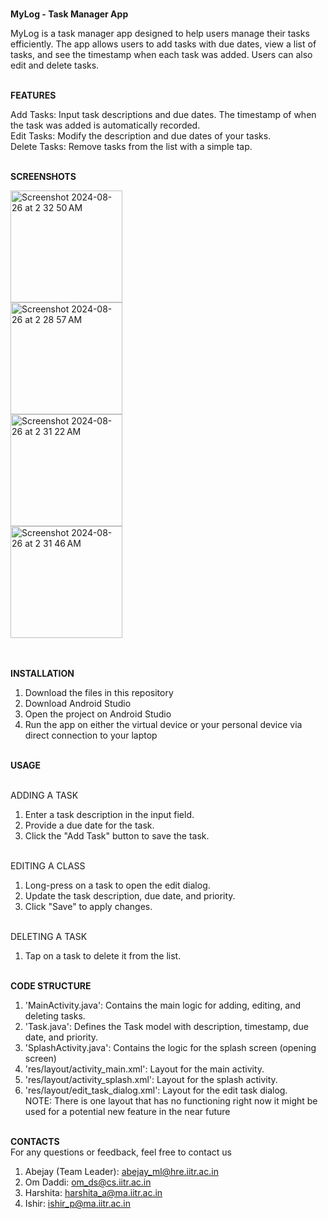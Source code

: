 <br>**MyLog - Task Manager App**<br>

MyLog is a task manager app designed to help users manage their tasks efficiently. The app allows users to add tasks with due dates, view a list of tasks, and see the timestamp when each task was added. Users can also edit and delete tasks.


<br>**FEATURES**<br>

Add Tasks: Input task descriptions and due dates. The timestamp of when the task was added is automatically recorded.
<br>Edit Tasks: Modify the description and due dates of your tasks.
<br>Delete Tasks: Remove tasks from the list with a simple tap.


<br>**SCREENSHOTS**<br>

<img width="179" alt="Screenshot 2024-08-26 at 2 32 50 AM" src="https://github.com/user-attachments/assets/2eaaf147-87cc-45e2-bab5-934d60274fcc">
<br>
<img width="179" alt="Screenshot 2024-08-26 at 2 28 57 AM" src="https://github.com/user-attachments/assets/a3fc0f28-fc67-4813-bb5e-0434df13ab79">
<br>
<img width="179" alt="Screenshot 2024-08-26 at 2 31 22 AM" src="https://github.com/user-attachments/assets/6e995930-a96f-40e3-b526-a73008067734">
<br>
<img width="179" alt="Screenshot 2024-08-26 at 2 31 46 AM" src="https://github.com/user-attachments/assets/67e3b1ea-2e92-44d7-9bf2-874b0e1ed7e0">
<br><br>

<br>**INSTALLATION**<br>
1) Download the files in this repository
2) Download Android Studio
3) Open the project on Android Studio
4) Run the app on either the virtual device or your personal device via direct connection to your laptop

<br>**USAGE**<br>

<br>ADDING A TASK<br>
1) Enter a task description in the input field.
2) Provide a due date for the task.
3) Click the "Add Task" button to save the task.<br>

<br>EDITING A CLASS<br>
1) Long-press on a task to open the edit dialog.
2) Update the task description, due date, and priority.
3) Click "Save" to apply changes.

<br>DELETING A TASK<br>
1) Tap on a task to delete it from the list.

<br>**CODE STRUCTURE**<br>
1) 'MainActivity.java': Contains the main logic for adding, editing, and deleting tasks.
2) 'Task.java': Defines the Task model with description, timestamp, due date, and priority.
3) 'SplashActivity.java': Contains the logic for the splash screen (opening screen)
4) 'res/layout/activity_main.xml': Layout for the main activity.
5) 'res/layout/activity_splash.xml': Layout for the splash activity.
6) 'res/layout/edit_task_dialog.xml': Layout for the edit task dialog.
<br>NOTE: There is one layout that has no functioning right now it might be used for a potential new feature in the near future<br>

<br>**CONTACTS**</br>
For any questions or feedback, feel free to contact us<br>
1) Abejay (Team Leader): abejay_ml@hre.iitr.ac.in
2) Om Daddi: om_ds@cs.iitr.ac.in
3) Harshita: harshita_a@ma.iitr.ac.in
4) Ishir: ishir_p@ma.iitr.ac.in
